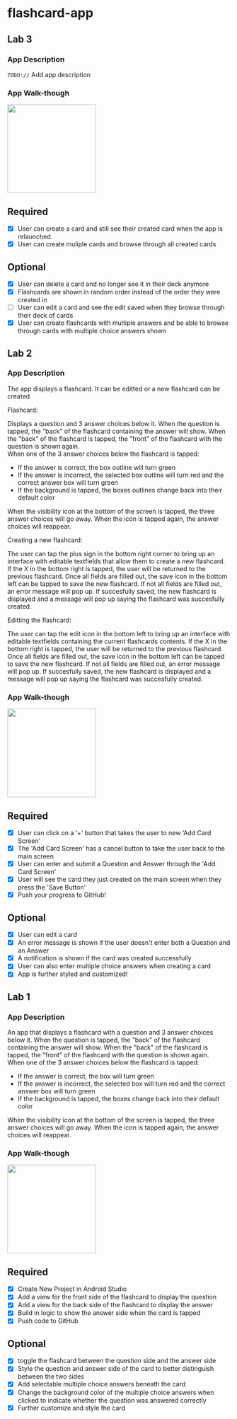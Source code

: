 # flashcard-app

## Lab 3

### App Description
`TODO://` Add app description

### App Walk-though

<img src="http://g.recordit.co/bRttuJUfLN.gif" width=200><br>

## Required
- [x] User can create a card and still see their created card when the app is relaunched.
- [x] User can create muliple cards and browse through all created cards

## Optional
- [x] User can delete a card and no longer see it in their deck anymore
- [x] Flashcards are shown in random order instead of the order they were created in
- [ ] User can edit a card and see the edit saved when they browse through their deck of cards
- [x] User can create flashcards with multiple answers and be able to browse through cards with multiple choice answers shown

## Lab 2

### App Description

The app displays a flashcard. It can be editted or a new flashcard can be created.

Flashcard:

Displays a question and 3 answer choices below it. 
When the question is tapped, the "back" of the flashcard containing the answer will show. 
When the "back" of the flashcard is tapped, the "front" of the flashcard with the question is shown again.\
When one of the 3 answer choices below the flashcard is tapped:
- If the answer is correct, the box outline will turn green
- If the answer is incorrect, the selected box outline will turn red and the correct answer box will turn green
- If the background is tapped, the boxes outlines change back into their default color

When the visibility icon at the bottom of the screen is tapped, the 
three answer choices will go away. When the icon is tapped again,
the answer choices will reappear.

Creating a new flashcard:

The user can tap the plus sign in the bottom right corner to bring up an interface with editable textfields that allow them to create a new flashcard. 
If the X in the bottom right is tapped, the user will be returned to the previous flashcard.
Once all fields are filled out, the save icon in the bottom left can be tapped to save the new flashcard. 
If not all fields are filled out, an error message will pop up.
If succesfully saved, the new flashcard is displayed and a message will pop up saying the flashcard was succesfully created.

Editting the flashcard:

The user can tap the edit icon in the bottom left to bring up an interface with editable textfields containing the current flashcards contents.
If the X in the bottom right is tapped, the user will be returned to the previous flashcard.
Once all fields are filled out, the save icon in the bottom left can be tapped to save the new flashcard. 
If not all fields are filled out, an error message will pop up.
If succesfully saved, the new flashcard is displayed and a message will pop up saying the flashcard was succesfully created.

### App Walk-though

<img src="http://g.recordit.co/Nf3Squ9jyR.gif" width=200><br>

## Required
- [x] User can click on a ‘+’ button that takes the user to new ‘Add Card Screen’
- [x] The 'Add Card Screen' has a cancel button to take the user back to the main screen
- [x] User can enter and submit a Question and Answer through the 'Add Card Screen'
- [x] User will see the card they just created on the main screen when they press the 'Save Button'
- [x] Push your progress to GitHub!

## Optional
- [x] User can edit a card
- [x] An error message is shown if the user doesn't enter both a Question and an Answer
- [x] A notification is shown if the card was created successfully
- [x] User can also enter multiple choice answers when creating a card
- [x] App is further styled and customized!

## Lab 1

### App Description
An app that displays a flashcard with a question and 3 answer choices below it. 
When the question is tapped, the "back" of the flashcard containing the answer will show. 
When the "back" of the flashcard is tapped, the "front" of the flashcard with the question is shown again.\
When one of the 3 answer choices below the flashcard is tapped:
- If the answer is correct, the box will turn green
- If the answer is incorrect, the selected box will turn red and the correct answer box will turn green
- If the background is tapped, the boxes change back into their default color

When the visibility icon at the bottom of the screen is tapped, the 
three answer choices will go away. When the icon is tapped again,
the answer choices will reappear.


### App Walk-though

<img src="http://g.recordit.co/cb437tMzUS.gif" width=200><br>


## Required
- [x] Create New Project in Android Studio
- [x] Add a view for the front side of the flashcard to display the question
- [x] Add a view for the back side of the flashcard to display the answer
- [x] Build in logic to show the answer side when the card is tapped
- [x] Push code to GitHub
## Optional
- [x] toggle the flashcard between the question side and the answer side
- [x] Style the question and answer side of the card to better distinguish between the two sides
- [x] Add selectable multiple choice answers beneath the card
- [x] Change the background color of the multiple choice answers when clicked to indicate whether the question was answered correctly
- [x] Further customize and style the card